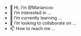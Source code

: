 - 👋 Hi, I’m @Mariancov
- 👀 I’m interested in ...
- 🌱 I’m currently learning ...
- 💞️ I’m looking to collaborate on ...
- 📫 How to reach me ...

<!---
Mariancov/Mariancov is a ✨ special ✨ repository because its `README.md` (this file) appears on your GitHub profile.
You can click the Preview link to take a look at your changes.
--->
